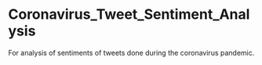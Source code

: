 # Coronavirus_Tweet_Sentiment_Analysis
For analysis of sentiments of tweets done during the coronavirus pandemic.
